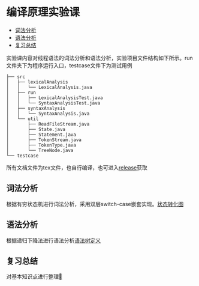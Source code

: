 # 编译原理实验课   
- [词法分析](#词法分析)   
- [语法分析](#语法分析)   
- [复习总结](#复习总结)

实验课内容对线程语法的词法分析和语法分析，实验项目文件结构如下所示。run文件夹下为程序运行入口，testcase文件下为测试用例   

```
├── src
│   ├── lexicalAnalysis
│   │   └── LexicalAnalysis.java
│   ├── run
│   │   ├── LexicalAnalysisTest.java
│   │   └── SyntaxAnalysisTest.java
│   ├── syntaxAnalysis
│   │   └── SyntaxAnalysis.java
│   └── util
│       ├── ReadFileStream.java
│       ├── State.java
│       ├── Statement.java
│       ├── TokenStream.java
│       ├── TokenType.java
│       └── TreeNode.java
└── testcase
```

所有文档文件为tex文件，也自行编译，也可进入[release](https://github.com/GroverZhu/CompilerConstructionPrinciples/releases)获取   

## 词法分析   
根据有穷状态机进行词法分析，采用双层switch-case嵌套实现。[状态转化图](./docs/词法规则-状态转化图.tex)   

##  语法分析   
根据递归下降法进行语法分析[语法树定义](./docs/语法规则-语法树定义.tex)   

## 复习总结   

对基本知识点进行整理[🔗](./review.tex)
